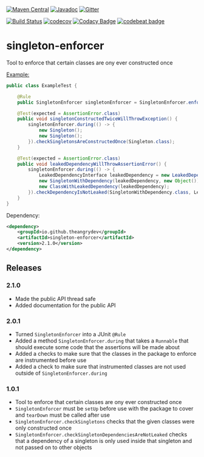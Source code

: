 [![Maven Central](https://maven-badges.herokuapp.com/maven-central/io.github.theangrydev/singleton-enforcer/badge.svg?style=flat)](https://maven-badges.herokuapp.com/maven-central/io.github.theangrydev/singleton-enforcer)
[![Javadoc](http://javadoc-badge.appspot.com/io.github.theangrydev/singleton-enforcer.svg?label=javadoc)](http://javadoc-badge.appspot.com/io.github.theangrydev/singleton-enforcer)
[![Gitter](https://badges.gitter.im/singleton-enforcer/Lobby.svg)](https://gitter.im/singleton-enforcer/Lobby?utm_source=badge&utm_medium=badge&utm_campaign=pr-badge)

[![Build Status](https://travis-ci.org/theangrydev/singleton-enforcer.svg?branch=master)](https://travis-ci.org/theangrydev/singleton-enforcer)
[![codecov](https://codecov.io/gh/theangrydev/singleton-enforcer/branch/master/graph/badge.svg)](https://codecov.io/gh/theangrydev/singleton-enforcer)
[![Codacy Badge](https://api.codacy.com/project/badge/Grade/ea483778bdf04ad899c81afd058299eb)](https://www.codacy.com/app/liam-williams/singleton-enforcer?utm_source=github.com&amp;utm_medium=referral&amp;utm_content=theangrydev/singleton-enforcer&amp;utm_campaign=Badge_Grade)
[![codebeat badge](https://codebeat.co/badges/f6dc7555-60d8-4429-bf84-471d7c55f132)](https://codebeat.co/projects/github-com-theangrydev-singleton-enforcer)

# singleton-enforcer
Tool to enforce that certain classes are ony ever constructed once

[Example:](https://github.com/theangrydev/singleton-enforcer/blob/master/src/test/java/acceptance/ExampleTest.java)
```java
public class ExampleTest {

    @Rule
    public SingletonEnforcer singletonEnforcer = SingletonEnforcer.enforcePackage("example");

    @Test(expected = AssertionError.class)
    public void singletonConstructedTwiceWillThrowException() {
        singletonEnforcer.during(() -> {
            new Singleton();
            new Singleton();
        }).checkSingletonsAreConstructedOnce(Singleton.class);
    }

    @Test(expected = AssertionError.class)
    public void leakedDependencyWillThrowAssertionError() {
        singletonEnforcer.during(() -> {
            LeakedDependencyInterface leakedDependency = new LeakedDependency();
            new SingletonWithDependency(leakedDependency, new Object());
            new ClassWithLeakedDependency(leakedDependency);
        }).checkDependencyIsNotLeaked(SingletonWithDependency.class, LeakedDependencyInterface.class);
    }
}
```

Dependency:
```xml
<dependency>
    <groupId>io.github.theangrydev</groupId>
    <artifactId>singleton-enforcer</artifactId>
    <version>2.1.0</version>
</dependency>
```

## Releases
### 2.1.0
* Made the public API thread safe
* Added documentation for the public API

### 2.0.1
* Turned `SingletonEnforcer` into a JUnit `@Rule`
* Added a method `SingletonEnforcer.during` that takes a `Runnable` that should execute some code that the assertions will be made about
* Added a checks to make sure that the classes in the package to enforce are instrumented before use
* Added a check to make sure that instrumented classes are not used outside of `SingletonEnforcer.during`

### 1.0.1
* Tool to enforce that certain classes are ony ever constructed once
* `SingletonEnforcer` must be `setUp` before use with the package to cover and `tearDown` must be called after use
* `SingletonEnforcer.checkSingletons` checks that the given classes were only constructed once 
* `SingletonEnforcer.checkSingletonDependenciesAreNotLeaked` checks that a dependency of a singleton is only used inside that singleton and not passed on to other objects
